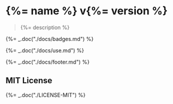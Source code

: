 # {%= name %} v{%= version %}

> {%= description %}

{%= _.doc("./docs/badges.md") %}

{%= _.doc("./docs/use.md") %}

{%= _.doc("./docs/footer.md") %}

## MIT License

{%= _.doc("./LICENSE-MIT") %}

